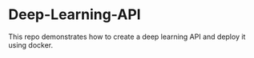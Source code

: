 # Deep-Learning-API
This repo demonstrates how to create a deep learning API and deploy it using docker.
